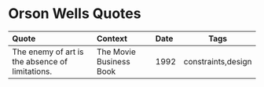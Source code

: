 # Orson Wells Quotes

| Quote | Context | Date | Tags  |
| :---  | :---    | :--- | :---: |
|The enemy of art is the absence of limitations.|The Movie Business Book|1992|constraints,design|
